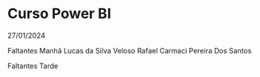 # Curso Power BI

27/01/2024
 
Faltantes Manhã
Lucas da Silva Veloso
Rafael Carmaci Pereira Dos Santos

Faltantes Tarde
